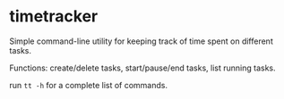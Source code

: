 timetracker
===========

Simple command-line utility for keeping track of time spent on different tasks.

Functions: create/delete tasks, start/pause/end tasks, list running tasks.

run `tt -h` for a complete list of commands.
